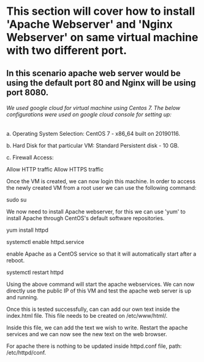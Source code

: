 # This section will cover how to install 'Apache Webserver' and 'Nginx Webserver' on same virtual machine with two different port.

## In this scenario apache web server would be using the default port 80 and Nginx will be using port 8080.

###### We used google cloud for virtual machine using Centos 7. The below configurations were used on google cloud console for setting up:

a. Operating System Selection:
CentOS 7 - x86_64 built on 20190116.

b. Hard Disk for that particular VM:
Standard Persistent disk - 10 GB.

c. Firewall Access:

Allow HTTP traffic
Allow HTTPS traffic

Once the VM is created, we can now login this machine. In order to access the newly created VM from a root user we can use the following command:

sudo su

We now need to install Apache webserver, for this we can use 'yum' to install Apache through CentOS's default software repositories.

yum install httpd

systemctl enable httpd.service

enable Apache as a CentOS service so that it will automatically start after a reboot.

systemctl restart httpd

Using the above command will start the apache webservices. We can now directly use the public IP of this VM and test the apache web server is up and running.

Once this is tested successfully, can can add our own text inside the index.html file. This file needs to be created on /etc/www/html/.

Inside this file, we can add the text we wish to write. Restart the apache services and we can now see the new text on the web browser.

For apache there is nothing to be updated inside httpd.conf file, path: /etc/httpd/conf.
